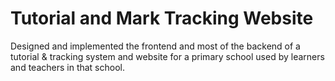 # Tutorial and Mark Tracking Website
Designed and implemented the frontend and most of the backend of a tutorial &  tracking system and website for a primary school used by learners and teachers in that school.
